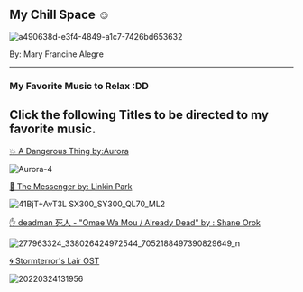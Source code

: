 ## My Chill Space ☺️

![a490638d-e3f4-4849-a1c7-7426bd653632](https://user-images.githubusercontent.com/102635366/161874476-ac815786-2bb3-4d54-b86a-1b5088ad0001.png)


By: Mary Francine Alegre

---

### My Favorite Music to Relax :DD
Click the following Titles to be directed to my favorite music. 
---

[💥 A Dangerous Thing by:Aurora](https://youtu.be/zaaEvo_8i4Y) 

![Aurora-4](https://user-images.githubusercontent.com/102635366/161872922-867be8c7-b785-45f2-bf60-88dbca54d691.jpg)

[💬 The Messenger by: Linkin Park](https://youtu.be/mbzqubjthgM) 

![41BjT+AvT3L _SX300_SY300_QL70_ML2_](https://user-images.githubusercontent.com/102635366/161875474-e3a981b4-9633-4d07-ab5f-15d192dc9776.jpg)

[✋ deadman 死人 - "Omae Wa Mou / Already Dead" by : Shane Orok](https://youtu.be/Qdc7yN6iITk) 

![277963324_338026424972544_7052188497390829649_n](https://user-images.githubusercontent.com/102635366/161879636-229f20f7-07c9-43ee-a127-763a1ed80a49.png)

[🌀 Stormterror's Lair OST](https://youtu.be/jFFrOiuGWSA)

![20220324131956](https://user-images.githubusercontent.com/102635366/161880147-52891d43-b825-49a6-a861-0afb7ced49ef.png)
